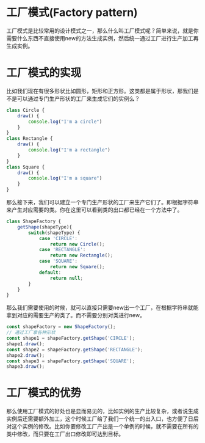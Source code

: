 # 工厂模式(Factory pattern)
工厂模式是比较常用的设计模式之一，那么什么叫工厂模式呢？简单来说，就是你需要什么东西不直接使用new的方法生成实例，然后统一通过工厂进行生产加工再生成实例。

# 工厂模式的实现
比如我们现在有很多形状比如圆形，矩形和正方形。这类都是属于形状，那我们是不是可以通过专门生产形状的工厂来生成它们的实例么？
```js
class Circle {
    draw() {
        console.log("I'm a circle")
    }
}
class Rectangle {
    draw() {
        console.log("I'm a rectangle")
    }
}
class Square {
    draw() {
        console.log("I'm a square")
    }
}
```
那么接下来，我们可以建立一个专门生产形状的工厂来生产它们了。即根据字符串来产生对应需要的类。你在这里可以看到类的出口都已经在一个方法中了。
```js
class ShapeFactory {
    getShape(shapeType){
        switch(shapeType) {
            case 'CIRCLE':
                return new Circle();
            case 'RECTANGLE':
                return new Rectangle();
            case 'SQUARE':
                return new Square();
            default:
                return null;
        }
    }
}
```
那么我们需要使用的时候，就可以直接只需要new出一个工厂，在根据字符串就能拿到对应的需要生产的类了。而不需要分别对类进行new。
```js
const shapeFactory = new ShapeFactory();
// 通过工厂拿各种形状
const shape1 = shapeFactory.getShape('CIRCLE');
shape1.draw();
const shape2 = shapeFactory.getShape('RECTANGLE');
shape2.draw();
const shape3 = shapeFactory.getShape('SQUARE');
shape3.draw();
```
# 工厂模式的优势
那么使用工厂模式的好处也是显而易见的，比如实例的生产比较复杂，或者说生成实例后还需要额外加工，这个时候工厂给了我们一个统一的出入口，也方便了日后对这个实例的修改。比如你要修改工厂产出是一个单例的时候，就不需要在所有的类中修改，而只要在工厂出口修改即可达到目标。